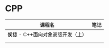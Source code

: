 # CPP
| 课程名                           | 笔记 |
| -------------------------------- | ---- |
| 侯捷 - C++面向对象高级开发（上） |      |
|                                  |      |
|                                  |      |


